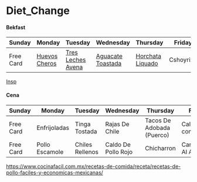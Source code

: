 # Diet_Change

#### Bekfast

| Sunday | Monday | Tuesday | Wednesday | Thursday | Friday | Saturday |
| ------ | ------ | ------- | --------- | -------- | ------ | -------- |
| Free Card | [Huevos Cheros](https://github.com/machavezg9/Diet_Change/blob/master/Recipes/Huevos_Cheros.md) | [Tres Leches Avena](https://github.com/machavezg9/Diet_Change/blob/master/Recipes/Tres_Leches_Avena.md) | [Aguacate Toastada](https://github.com/machavezg9/Diet_Change/blob/master/Recipes/Aguacate_Tostada.md) | [Horchata Liquado](https://github.com/machavezg9/Diet_Change/blob/master/Recipes/Horchata_Liquado.md) | Cshoyrizo | Chilaquiles |

[Insp](https://greatist.com/eat/mexican-breakfast-recipes-that-arent-just-burritos#1)

#### Cena

| Sunday | Monday | Tuesday | Wednesday | Thursday | Friday | Saturday |
| ------ | ------ | ------- | --------- | -------- | ------ | -------- |
| Free Card | Enfrijoladas | Tinga Tostada | Rajas De Chile | Tacos De Adobada (Puerco) | Calabazitas con Crema | Salmon Con Verduras |
| Free Card | Pollo Escamole | Chiles Rellenos | Caldo De Pollo Rojo | Chicharron | Camarones Al Ajillo | Nopales |

https://www.cocinafacil.com.mx/recetas-de-comida/receta/recetas-de-pollo-faciles-y-economicas-mexicanas/
